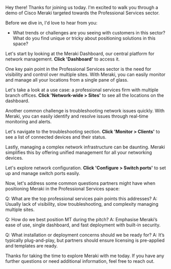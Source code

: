 Hey there! Thanks for joining us today. I'm excited to walk you through a demo of Cisco Meraki targeted towards the Professional Services sector.

Before we dive in, I'd love to hear from you:
- What trends or challenges are you seeing with customers in this sector? What do you find unique or tricky about positioning solutions in this space?

Let's start by looking at the Meraki Dashboard, our central platform for network management. **Click 'Dashboard'** to access it.

One key pain point in the Professional Services sector is the need for visibility and control over multiple sites. With Meraki, you can easily monitor and manage all your locations from a single pane of glass.

Let's take a look at a use case: a professional services firm with multiple branch offices. **Click 'Network-wide > Sites'** to see all the locations on the dashboard.

Another common challenge is troubleshooting network issues quickly. With Meraki, you can easily identify and resolve issues through real-time monitoring and alerts.

Let's navigate to the troubleshooting section. **Click 'Monitor > Clients'** to see a list of connected devices and their status.

Lastly, managing a complex network infrastructure can be daunting. Meraki simplifies this by offering unified management for all your networking devices.

Let's explore network configuration. **Click 'Configure > Switch ports'** to set up and manage switch ports easily.

Now, let's address some common questions partners might have when positioning Meraki in the Professional Services space:

Q: What are the top professional services pain points this addresses?
A: Usually lack of visibility, slow troubleshooting, and complexity managing multiple sites.

Q: How do we best position MT during the pitch?
A: Emphasise Meraki’s ease of use, single dashboard, and fast deployment with built-in security.

Q: What installation or deployment concerns should we be ready for?
A: It’s typically plug-and-play, but partners should ensure licensing is pre-applied and templates are ready.

Thanks for taking the time to explore Meraki with me today. If you have any further questions or need additional information, feel free to reach out.
